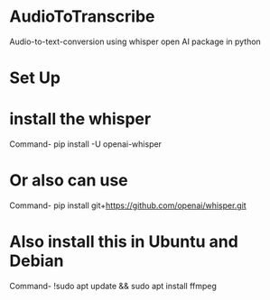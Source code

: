 # AudioToTranscribe
Audio-to-text-conversion using whisper open AI package in python

# Set Up
# install the whisper
Command- pip install -U openai-whisper

# Or also can use
Command- pip install git+https://github.com/openai/whisper.git

# Also install this in Ubuntu and Debian
Command- !sudo apt update && sudo apt install ffmpeg
